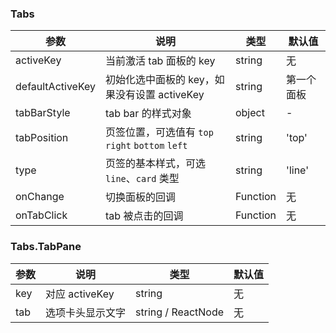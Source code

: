 ### Tabs

| 参数 | 说明 | 类型 | 默认值 |  
| --- | --- | --- | --- |  
| activeKey | 当前激活 tab 面板的 key | string | 无 |
| defaultActiveKey | 初始化选中面板的 key，如果没有设置 activeKey | string | 第一个面板 |
| tabBarStyle | tab bar 的样式对象 | object | - |
| tabPosition | 页签位置，可选值有 `top` `right` `bottom` `left` | string | 'top' |
| type | 页签的基本样式，可选 `line`、`card` 类型 | string | 'line' |
| onChange | 切换面板的回调 | Function | 无 |
| onTabClick | tab 被点击的回调 | Function | 无 |

### Tabs.TabPane

| 参数 | 说明 | 类型 | 默认值 |
| --- | --- | --- | --- |
| key | 对应 activeKey | string | 无 |
| tab | 选项卡头显示文字 | string / ReactNode | 无 |
